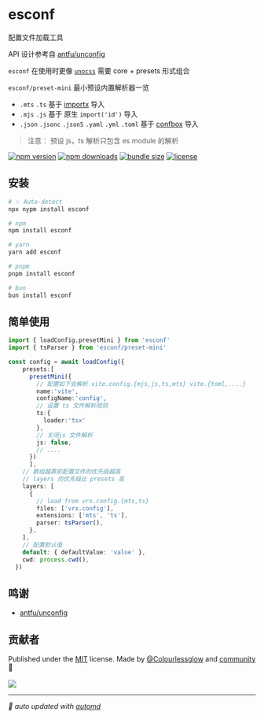 # esconf

配置文件加载工具

API 设计参考自 [antfu/unconfig](https://github.com/antfu/unconfig)

`esconf` 在使用时更像 [`unocss`](https://unocss.dev/) 需要 core + presets 形式组合

`esconf/preset-mini` 最小预设内置解析器一览
- `.mts` `.ts` 基于 [importx](https://github.com/antfu/importx) 导入
- `.mjs` `.js`  基于 原生 `import('id')` 导入
- `.json` `.jsonc` `.json5` `.yaml` `.yml` `.toml` 基于 [confbox](https://github.com/unjs/confbox) 导入

> 注意： 预设 js，ts 解析只包含 es module 的解析

<!-- automd:badges color="orange" license licenseBranch  bundlephobia packagephobia  -->

[![npm version](https://img.shields.io/npm/v/esconf?color=orange)](https://npmjs.com/package/esconf)
[![npm downloads](https://img.shields.io/npm/dm/esconf?color=orange)](https://npmjs.com/package/esconf)
[![bundle size](https://img.shields.io/bundlephobia/minzip/esconf?color=orange)](https://bundlephobia.com/package/esconf)
[![license](https://img.shields.io/github/license/Colourlessglow/esconf?color=orange)](https://github.com/Colourlessglow/esconf/blob/true/LICENSE)

<!-- /automd -->

## 安装

<!-- automd:pm-install  -->

```sh
# ✨ Auto-detect
npx nypm install esconf

# npm
npm install esconf

# yarn
yarn add esconf

# pnpm
pnpm install esconf

# bun
bun install esconf
```

<!-- /automd -->

## 简单使用

```ts
import { loadConfig,presetMini } from 'esconf'
import { tsParser } from 'esconf/preset-mini'

const config = await loadConfig({
    presets:[
      presetMini({
        // 配置如下会解析 vite.config.{mjs,js,ts,mts} vite.{toml,....}
        name:'vite',
        configName:'config',
        // 设置 ts 文件解析规则
        ts:{
          loader:'tsx'
        },
        // 关闭js 文件解析
        js: false,
        // ....
      })
      ],
    // 数组越靠前配置文件的优先级越高
    // layers 的优先级比 presets 高
    layers: [
      {
        // load from vrx.config.{mts,ts}
        files: ['vrx.config'],
        extensions: ['mts', 'ts'],
        parser: tsParser(),
      },
    ],
    // 配置默认值
    default: { defaultValue: 'value' },
    cwd: process.cwd(),
  })
```

<!-- /automd -->

## 鸣谢
- [antfu/unconfig](https://github.com/antfu/unconfig) 

## 贡献者
<!-- automd:contributors author="Colourlessglow" license="MIT" -->

Published under the [MIT](https://github.com/Colourlessglow/esconf/blob/main/LICENSE) license.
Made by [@Colourlessglow](https://github.com/Colourlessglow) and [community](https://github.com/Colourlessglow/esconf/graphs/contributors) 💛
<br><br>
<a href="https://github.com/Colourlessglow/esconf/graphs/contributors">
<img src="https://contrib.rocks/image?repo=Colourlessglow/esconf" />
</a>

<!-- /automd -->

<!-- automd:with-automd -->

---

_🤖 auto updated with [automd](https://automd.unjs.io)_

<!-- /automd -->
